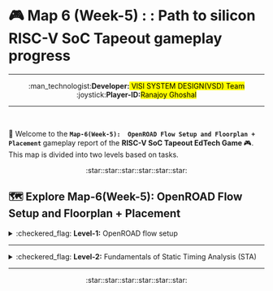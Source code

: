 # 🎮 Map 6 (Week-5) : : Path to silicon RISC-V SoC Tapeout gameplay progress
---
<div align="center">:man_technologist:<b>Developer:</b><mark> VlSI SYSTEM DESIGN(VSD) Team</mark></div>
<div align="center">:joystick:<b>Player-ID:</b><mark>Ranajoy Ghoshal</mark></div>

---

<br>

:rocket: Welcome to the <b>`Map-6(Week-5):  OpenROAD Flow Setup and Floorplan + Placement` </b> gameplay report of the <b> RISC-V SoC Tapeout EdTech Game </b> :video_game:. This map is divided into two levels based on tasks.

<div align="center">:star::star::star::star::star::star:</div>

## 🗺️ Explore Map-6(Week-5):  OpenROAD Flow Setup and Floorplan + Placement
  <details>
  <summary>:checkered_flag: <b>Level-1:</b> OpenROAD flow setup</summary>
    
  ##  :checkered_flag: Level-1: OpenROAD flow setup
  :rocket:In this level, I setup the OpenROAD flow in Ubuntu VM.
  
  :walking: <b>[Explore Level-1 Gameplay](Level_1/readme.md)</b>
  
  :chart_with_upwards_trend: <b>Level-1 Status:</b> :white_check_mark: Completed
  </details>
  
  ---
  <details>
  <summary>:checkered_flag: <b>Level-2:</b>  Fundamentals of Static Timing Analysis (STA) </summary>
  
  ##  :checkered_flag: Level-2:  Floorplan and Placement of VsdBabySoC design using OpenROAD 
   :rocket:At this stage, I performed Floorplan and Placement of VsdBabySoC design using OpenROAD.
  :walking: <b>[Explore Level-2 Gameplay](Level_2/readme.md)</b>
  
  :chart_with_upwards_trend: <b>Level-2 Status:</b> :white_check_mark: Completed
  </details>

  ---
  
  <div align="center">:star::star::star::star::star::star:</div>

